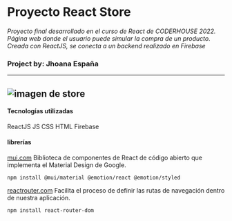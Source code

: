 # Proyecto React Store 

_Proyecto final desarrollado en el curso de React de CODERHOUSE 2022.
Página web donde el usuario puede simular la compra de un producto.
Creada con ReactJS, se conecta a un backend realizado en Firebase_

### Project by: Jhoana España
---
![imagen de store](./public/capturatienda.png)
---
#### Tecnologías utilizadas
ReactJS
JS
CSS
HTML
Firebase

#### librerías

[mui.com](https://mui.com/)
Biblioteca de componentes de React de código abierto que implementa el Material Design de Google.

    npm install @mui/material @emotion/react @emotion/styled

[reactrouter.com](https://reactrouter.com/en/main)
Facilita el proceso de definir las rutas de navegación dentro de nuestra aplicación.

    npm install react-router-dom


